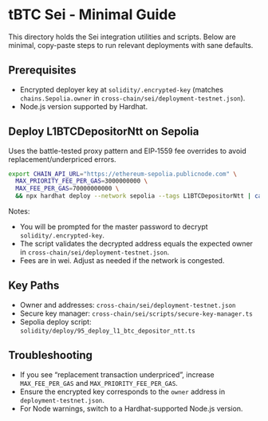 # tBTC Sei - Minimal Guide

This directory holds the Sei integration utilities and scripts. Below are minimal, copy-paste steps to run relevant deployments with sane defaults.

## Prerequisites

- Encrypted deployer key at `solidity/.encrypted-key` (matches `chains.Sepolia.owner` in `cross-chain/sei/deployment-testnet.json`).
- Node.js version supported by Hardhat.

## Deploy L1BTCDepositorNtt on Sepolia

Uses the battle-tested proxy pattern and EIP‑1559 fee overrides to avoid replacement/underpriced errors.

```bash
export CHAIN_API_URL="https://ethereum-sepolia.publicnode.com" \
  MAX_PRIORITY_FEE_PER_GAS=3000000000 \
  MAX_FEE_PER_GAS=70000000000 \
  && npx hardhat deploy --network sepolia --tags L1BTCDepositorNtt | cat
```

Notes:

- You will be prompted for the master password to decrypt `solidity/.encrypted-key`.
- The script validates the decrypted address equals the expected owner in `cross-chain/sei/deployment-testnet.json`.
- Fees are in wei. Adjust as needed if the network is congested.

## Key Paths

- Owner and addresses: `cross-chain/sei/deployment-testnet.json`
- Secure key manager: `cross-chain/sei/scripts/secure-key-manager.ts`
- Sepolia deploy script: `solidity/deploy/95_deploy_l1_btc_depositor_ntt.ts`

## Troubleshooting

- If you see “replacement transaction underpriced”, increase `MAX_FEE_PER_GAS` and `MAX_PRIORITY_FEE_PER_GAS`.
- Ensure the encrypted key corresponds to the `owner` address in `deployment-testnet.json`.
- For Node warnings, switch to a Hardhat-supported Node.js version.

